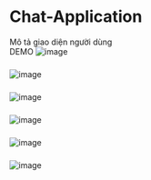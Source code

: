 # Chat-Application
Mô tả giao diện người dùng<br/>
DEMO
![image](https://github.com/user-attachments/assets/6e0d34c6-4011-4289-b5c5-f0fe91d6f4c6)
###
![image](https://github.com/user-attachments/assets/472f557c-a05a-489c-a977-058d9a40c1ed)
###
![image](https://github.com/user-attachments/assets/633d950d-8fd6-4cef-83cb-e61b9a4c57c6)
###
![image](https://github.com/user-attachments/assets/86531d0a-c186-4edc-bba6-cec08ac2f517)
###
![image](https://github.com/user-attachments/assets/cc632a40-6f5c-49be-94f4-dd3c73e856bc)
###
![image](https://github.com/user-attachments/assets/38a49b85-d9ca-43b9-a35f-581c842389f6)
